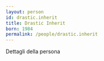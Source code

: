 ```yaml
---
layout: person
id: drastic.inherit
title: Drastic Inherit
born: 1984
permalink: /people/drastic.inherit
---
```


Dettagli della persona 